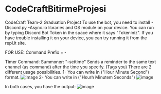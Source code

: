 # CodeCraftBitirmeProjesi
CodeCraft Team-2 Graduation Project
To use the bot, you need to install
-Discord.py
-Async.io
libraries and OS module on your device.
You can run by typing Discord Bot Token in the space where it says "Tokeniniz".
If you have trouble installing it on your device, you can try running it from the repl.it site.


FOR USE:
Command Prefix = -

Timer Command:
Summoner: "-settime"
Sends a reminder to the same text channel (as command) after the time you specify. (Tags you)
There are 2 different usage possibilities.
1- You can write in ("Hour Minute Second") format.
![image](https://user-images.githubusercontent.com/81529415/115106531-0855ed00-9f6e-11eb-90dd-8e68b2413f82.png)
2- You can write in ("Hourh Minutem Seconds")
![image](https://user-images.githubusercontent.com/81529415/115106632-9e8a1300-9f6e-11eb-987d-bf7e67f8afa1.png)

In both cases, you have the output:
![image](https://user-images.githubusercontent.com/81529415/115106653-ba8db480-9f6e-11eb-89bf-963d1f0ca152.png)

